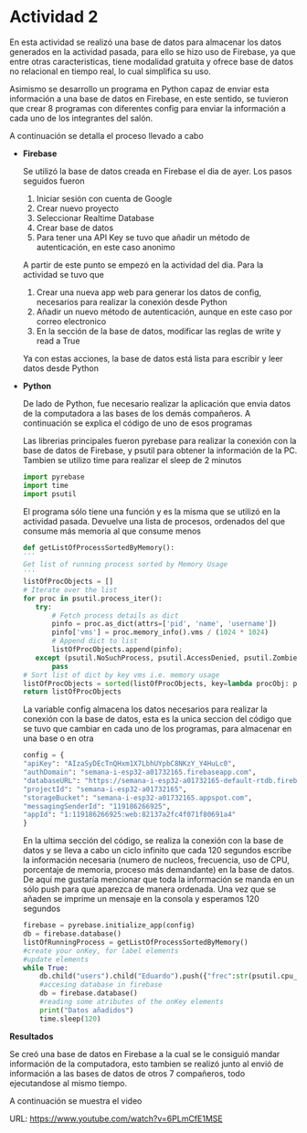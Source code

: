 # Actividad 2

En esta actividad se realizó una base de datos para almacenar los datos generados en la actividad pasada, para ello se hizo uso de Firebase, ya que entre otras caracteristicas, tiene modalidad gratuita y ofrece base de datos no relacional en tiempo real, lo cual simplifica su uso. 

Asimismo se desarrollo un programa en Python capaz de enviar esta información a una base de datos en Firebase, en este sentido, se tuvieron que crear 8 programas con diferentes config para enviar la información a cada uno de los integrantes del salón.

A continuación se detalla el proceso llevado a cabo

- **Firebase**

  Se utilizó la base de datos creada en Firebase el dia de ayer. Los pasos seguidos fueron
  
  1. Iniciar sesión con cuenta de Google
  2. Crear nuevo proyecto
  3. Seleccionar Realtime Database
  4. Crear base de datos
  5. Para tener una API Key se tuvo que añadir un método de autenticación, en este caso anonimo
  
  A partir de este punto se empezó en la actividad del dia. Para la actividad se tuvo que
  
  1. Crear una nueva app web para generar los datos de config, necesarios para realizar la conexión desde Python
  2. Añadir un nuevo método de autenticación, aunque en este caso por correo electronico 
  3. En la sección de la base de datos, modificar las reglas de write y read a True
  
  Ya con estas acciones, la base de datos está lista para escribir y leer datos desde Python
  
- **Python**
 
  De lado de Python, fue necesario realizar la aplicación que envia datos de la computadora a las bases de los demás compañeros. A continuación se explica el código de uno de esos programas 
  
  Las librerias principales fueron pyrebase para realizar la conexión con la base de datos de Firebase, y psutil para obtener la información de la PC. Tambien se utilizo time para realizar el sleep de 2 minutos
  
     ``` Python
     import pyrebase
     import time
     import psutil
     ```
  El programa sólo tiene una función y es la misma que se utilizó en la actividad pasada. Devuelve una lista de procesos, ordenados del que consume más memoria al que consume menos
  
     ``` Python
     def getListOfProcessSortedByMemory():
     '''
     Get list of running process sorted by Memory Usage
     '''
     listOfProcObjects = []
     # Iterate over the list
     for proc in psutil.process_iter():
        try:
            # Fetch process details as dict
            pinfo = proc.as_dict(attrs=['pid', 'name', 'username'])
            pinfo['vms'] = proc.memory_info().vms / (1024 * 1024)
            # Append dict to list
            listOfProcObjects.append(pinfo);
        except (psutil.NoSuchProcess, psutil.AccessDenied, psutil.ZombieProcess):
            pass
     # Sort list of dict by key vms i.e. memory usage
     listOfProcObjects = sorted(listOfProcObjects, key=lambda procObj: procObj['vms'], reverse=True)
     return listOfProcObjects
     ```
  La variable config almacena los datos necesarios para realizar la conexión con la base de datos, esta es la unica seccion del código que se tuvo que cambiar en cada uno de los programas, para almacenar en una base o en otra
  
     ``` Python
     config = {
     "apiKey": "AIzaSyDEcTnQHxm1X7LbhUYpbC8NKzY_Y4HuLc0",
     "authDomain": "semana-i-esp32-a01732165.firebaseapp.com",
     "databaseURL": "https://semana-i-esp32-a01732165-default-rtdb.firebaseio.com",
     "projectId": "semana-i-esp32-a01732165",
     "storageBucket": "semana-i-esp32-a01732165.appspot.com",
     "messagingSenderId": "119186266925",
     "appId": "1:119186266925:web:82137a2fc4f071f80691a4"
     }

     ```
  En la ultima sección del código, se realiza la conexión con la base de datos y se lleva a cabo un ciclo infinito que cada 120 segundos escribe la información necesaria (numero de nucleos, frecuencia, uso de CPU, porcentaje de memoria, proceso más demandante) en la base de datos. De aquí me gustaría mencionar que toda la información se manda en un sólo push para que aparezca de manera ordenada. Una vez que se añaden se imprime un mensaje en la consola y esperamos 120 segundos
  
     ``` Python
     firebase = pyrebase.initialize_app(config)
     db = firebase.database()
     listOfRunningProcess = getListOfProcessSortedByMemory()
     #create your onKey, for label elements
     #update elements
     while True:
         db.child("users").child("Eduardo").push({"frec":str(psutil.cpu_freq()[0]),"num":str(psutil.cpu_count()),"uso":str( psutil.cpu_percent(4)),"mem":str(psutil.virtual_memory()[2]),"proc":str(listOfRunningProcess[0]["name"])})
         #accesing database in firebase
         db = firebase.database()
         #reading some atributes of the onKey elements
         print("Datos añadidos")
         time.sleep(120)

     ```

**Resultados**

Se creó una base de datos en Firebase a la cual se le consiguió mandar información de la computadora, esto tambien se realizó junto al envió de información a las bases de datos de otros 7 compañeros, todo ejecutandose al mismo tiempo. 

A continuación se muestra el video

URL: https://www.youtube.com/watch?v=6PLmCfE1MSE
